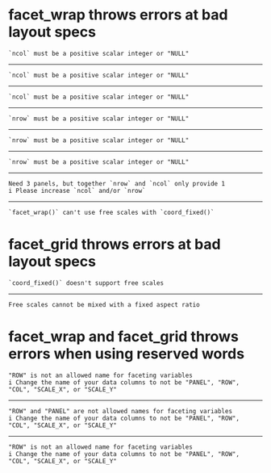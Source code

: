 # facet_wrap throws errors at bad layout specs

    `ncol` must be a positive scalar integer or "NULL"

---

    `ncol` must be a positive scalar integer or "NULL"

---

    `ncol` must be a positive scalar integer or "NULL"

---

    `nrow` must be a positive scalar integer or "NULL"

---

    `nrow` must be a positive scalar integer or "NULL"

---

    `nrow` must be a positive scalar integer or "NULL"

---

    Need 3 panels, but together `nrow` and `ncol` only provide 1
    i Please increase `ncol` and/or `nrow`

---

    `facet_wrap()` can't use free scales with `coord_fixed()`

# facet_grid throws errors at bad layout specs

    `coord_fixed()` doesn't support free scales

---

    Free scales cannot be mixed with a fixed aspect ratio

# facet_wrap and facet_grid throws errors when using reserved words

    "ROW" is not an allowed name for faceting variables
    i Change the name of your data columns to not be "PANEL", "ROW", "COL", "SCALE_X", or "SCALE_Y"

---

    "ROW" and "PANEL" are not allowed names for faceting variables
    i Change the name of your data columns to not be "PANEL", "ROW", "COL", "SCALE_X", or "SCALE_Y"

---

    "ROW" is not an allowed name for faceting variables
    i Change the name of your data columns to not be "PANEL", "ROW", "COL", "SCALE_X", or "SCALE_Y"

